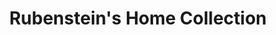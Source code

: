 ---
title: "Rubenstein's Home Collection"
url: /eugene/rubensteins-home-collection/
shop: furniture
---